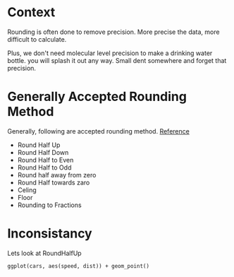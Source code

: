 # Context
Rounding is often done to remove precision. More precise the data, more difficult to calculate. 

Plus, we don't need molecular level precision to make a drinking water bottle. you will splash it out any way. Small dent somewhere and forget that precision. 

# Generally Accepted Rounding Method
Generally, following are accepted rounding method. [Reference](https://www.calculator.net/rounding-calculator.html)
- Round Half Up
- Round Half Down
- Round Half to Even
- Round Half to Odd
- Round half away from zero
- Round Half towards zaro
- Celing
- Floor
- Rounding to Fractions

# Inconsistancy
Lets look at RoundHalfUp

```plotly
ggplot(cars, aes(speed, dist)) + geom_point()
```

